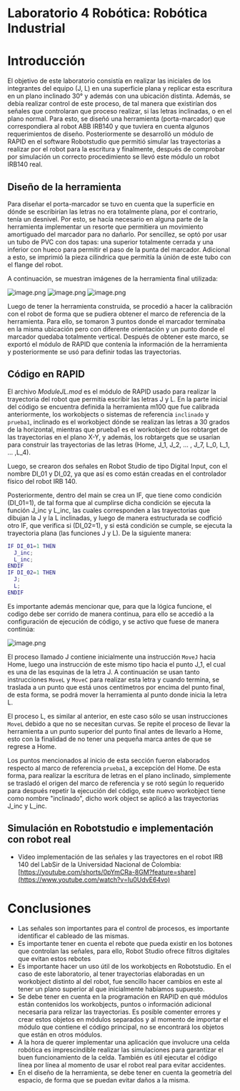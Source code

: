 # Laboratorio 4 Robótica: Robótica Industrial
# Introducción
El objetivo de este laboratorio consistía en realizar las iniciales de los integrantes del equipo (J, L) en una superficie plana y replicar esta escritura en un plano inclinado 30° y además con una ubicación distinta. Además, se debía realizar control de este proceso, de tal manera que existirían dos señales que controlaran que proceso realizar, si las letras inclinadas, o en el plano normal. Para esto, se diseñó una herramienta (porta-marcador) que correspondiera al robot ABB IRB140 y que tuviera en cuenta algunos requerimientos de diseño. Posteriormente se desarrolló un módulo de RAPID en el software Robotstudio que permitió simular las trayectorias a realizar por el robot para la escritura y finalmente, después de comprobar por simulación un correcto procedimiento se llevó este módulo un robot IRB140 real.

## Diseño de la herramienta
Para diseñar el porta-marcador se tuvo en cuenta que la superficie en dónde se escribirían las letras no era totalmente plana, por el contrario, tenía un desnivel. Por esto, se hacía necesario en alguna parte de la herramienta implementar un resorte que permitiera un movimiento amortiguado del marcador para no dañarlo. Por sencillez, se optó por usar un tubo de PVC con dos tapas: una superior totalmente cerrada y una inferior con hueco para permitir el paso de la punta del marcador. Adicional a esto, se imprimió la pieza cilíndrica que permitía la únión de este tubo con el flange del robot.

A continuación, se muestran imágenes de la herramienta final utilizada:

![image.png](herramienta_cortada.png)
![image.png](herramienta_cortada2.png)
![image.png](herramienta_cortada3.png)

Luego de tener la herramienta construida, se procedió a hacer la calibración con el robot de forma que se pudiera obtener el marco de referencia de la herramienta. Para ello, se tomaron 3 puntos donde el marcador terminaba en la misma ubicación pero con diferente orientación y un punto donde el marcador quedaba totalmente vertical. Después de obtener este marco, se exportó el módulo de RAPID que contenía la información de la herramienta y posteriormente se usó para definir todas las trayectorias.

## Código en RAPID
El archivo *ModuleJL.mod* es el módulo de RAPID usado para realizar la trayectoria del robot que permitía escribir las letras J y L. En la parte inicial del código se encuentra definida la herramienta m100 que fue calibrada anteriormente, los workobjects o sistemas de referencia `inclinado` y `prueba1`, inclinado es el workobject dónde se realizan las letras a 30 grados de la horizontal, mientras que prueba1 es el workobject de los robtarget de las trayectorias en el plano X-Y, y además, los robtargets que se usarían para construir las trayectorias de las letras (Home, J_1, J_2, ... , J_7, L_0, L_1, ... ,L_4).

Luego, se crearon dos señales en Robot Studio de tipo Digital Input, con el nombre DI_01 y DI_02, ya que así es como están creadas en el controlador físico del robot IRB 140.

Posteriormente, dentro del main se crea un IF, que tiene como condición (DI_01=1), de tal forma que al cumplirse dicha condición se ejecuta la función J_inc y L_inc, las cuales corresponden a las trayectorias que dibujan la J y la L inclinadas, y luego de manera estructurada se codfició otro IF, que verifica si (DI_02=1), y si está condición se cumple, se ejecuta la trayectoria plana (las funciones J y L). De la siguiente manera:

``` matlab
IF DI_01=1 THEN  
  J_inc;
  L_inc;
ENDIF
IF DI_02=1 THEN  
  J;
  L;
ENDIF
```

Es importante además mencionar que, para que la lógica funcione, el codigo debe ser corrido de manera continua, para ello se accedió a la configuración de ejecución de código, y se activo que fuese de manera continúa:

![image.png](flex.png)

El proceso llamado J contiene inicialmente una instrucción `MoveJ` hacia Home, luego una instrucción de este mismo tipo hacia el punto J_1, el cual es una de las esquinas de la letra J. A continuación se usan tanto instrucciones `MoveL` y `MoveC` para realizar esta letra y cuando termina, se traslada a un punto que está unos centímetros por encima del punto final, de esta forma, se podrá mover la herramienta al punto donde inicia la letra L. 

El proceso L, es similar al anterior, en este caso sólo se usan instrucciones `MoveL` debido a que no se necesitan curvas. Se repite el proceso de llevar la herramienta a un punto superior del punto final antes de llevarlo a Home, esto con la finalidad de no tener una pequeña marca antes de que se regrese a Home.

Los puntos mencionados al inicio de esta sección fueron elaborados respecto al marco de referencia `prueba1`, a excepción del Home. De esta forma, para realizar la escritura de letras en el plano inclinado, simplemente se trasladó el origen del marco de referencia y se rotó según lo requerido para después repetir la ejecución del código, este nuevo workobject tiene como nombre "inclinado", dicho work object se aplicó a las trayectorias J_inc y L_inc.

## Simulación en Robotstudio e implementación con robot real

- Vídeo implementación de las señales y las trayectores en el robot IRB 140 del LabSir de la Universidad Nacional de Colombia: [https://youtube.com/shorts/0pYmCRa-8GM?feature=share](https://www.youtube.com/watch?v=Iu0UdvE64vo)

# Conclusiones
- Las señales son importantes para el control de procesos, es importante identificar el cableado de las mismas.
- Es importante tener en cuenta el rebote que pueda existir en los botones que controlan las señales, para ello, Robot Studio ofrece filtros digitales que evitan estos rebotes 
- Es importante hacer un uso útil de los workobjects en Robotstudio. En el caso de este laboratorio, al tener trayectorias elaboradas en un workobject distinto al del robot, fue sencillo hacer cambios en este al tener un plano superior al que inicialmente habíamos supuesto.
- Se debe tener en cuenta en la programación en RAPID en qué módulos están contenidos los workobjects, puntos o información adicional necesaria para relizar las trayectorias. Es posible comenter errores y crear estos objetos en módulos separados y al momento de importar el módulo que contiene el código principal, no se encontrará los objetos que están en otros módulos.
- A la hora de querer implementar una aplicación que involucre una celda robótica es imprescindible realizar las simulaciones para garantizar el buen funcionamiento de la celda. También es útil ejecutar el código línea por línea al momento de usar el robot real para evitar accidentes.
- En el diseño de la herramienta, se debe tener en cuenta la geometría del espacio, de forma que se puedan evitar daños a la misma.
